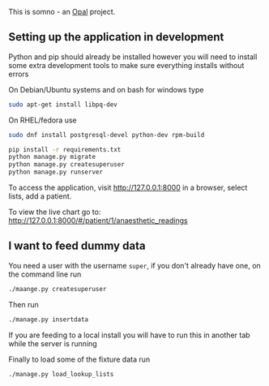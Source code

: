 This is somno - an [Opal](https://github.com/openhealthcare/opal) project.

## Setting up the application in development
Python and pip should already be installed however you will need to install some extra development tools to make sure everything installs without errors

On Debian/Ubuntu systems and on bash for windows type
```bash
sudo apt-get install libpq-dev
```

On RHEL/fedora use
```bash
sudo dnf install postgresql-devel python-dev rpm-build
```

```bash
pip install -r requirements.txt
python manage.py migrate
python manage.py createsuperuser
python manage.py runserver
```

To access the application, visit http://127.0.0.1:8000 in a browser, select lists, add a patient.


To view the live chart go to: http://127.0.0.1:8000/#/patient/1/anaesthetic_readings

## I want to feed dummy data
You need a user with the username `super`, if you don't
already have one, on the command line run

```bash
./maange.py createsuperuser
```

Then run
```bash
./manage.py insertdata
```
If you are feeding to a local install you will have to run this in another tab while the server is running

Finally to load some of the fixture data run
```bash
./manage.py load_lookup_lists
```
